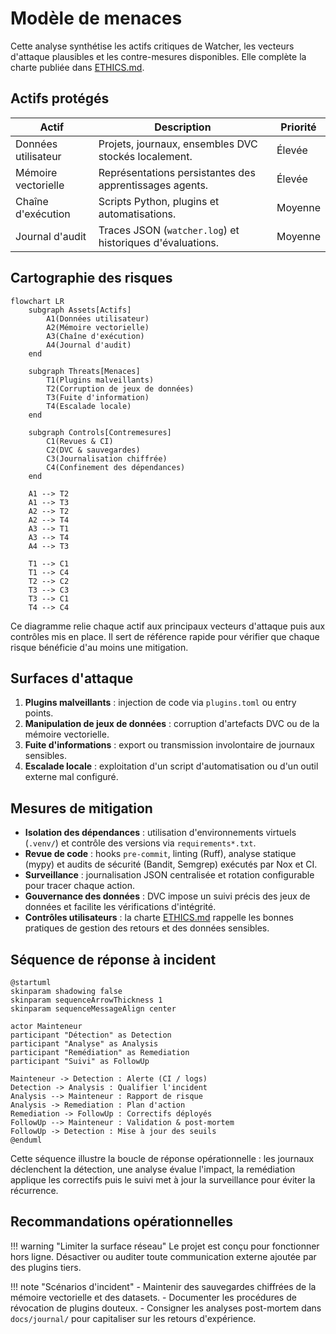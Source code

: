 # Modèle de menaces

Cette analyse synthétise les actifs critiques de Watcher, les vecteurs d'attaque plausibles et les
contre-mesures disponibles. Elle complète la charte publiée dans [ETHICS.md](ethics.md).

## Actifs protégés

| Actif | Description | Priorité |
| --- | --- | --- |
| Données utilisateur | Projets, journaux, ensembles DVC stockés localement. | Élevée |
| Mémoire vectorielle | Représentations persistantes des apprentissages agents. | Élevée |
| Chaîne d'exécution | Scripts Python, plugins et automatisations. | Moyenne |
| Journal d'audit | Traces JSON (`watcher.log`) et historiques d'évaluations. | Moyenne |

## Cartographie des risques

```mermaid
flowchart LR
    subgraph Assets[Actifs]
        A1(Données utilisateur)
        A2(Mémoire vectorielle)
        A3(Chaîne d'exécution)
        A4(Journal d'audit)
    end

    subgraph Threats[Menaces]
        T1(Plugins malveillants)
        T2(Corruption de jeux de données)
        T3(Fuite d'information)
        T4(Escalade locale)
    end

    subgraph Controls[Contremesures]
        C1(Revues & CI)
        C2(DVC & sauvegardes)
        C3(Journalisation chiffrée)
        C4(Confinement des dépendances)
    end

    A1 --> T2
    A1 --> T3
    A2 --> T2
    A2 --> T4
    A3 --> T1
    A3 --> T4
    A4 --> T3

    T1 --> C1
    T1 --> C4
    T2 --> C2
    T3 --> C3
    T3 --> C1
    T4 --> C4
```

Ce diagramme relie chaque actif aux principaux vecteurs d'attaque puis aux contrôles mis en place. Il sert de
référence rapide pour vérifier que chaque risque bénéficie d'au moins une mitigation.

## Surfaces d'attaque

1. **Plugins malveillants** : injection de code via `plugins.toml` ou entry points.
2. **Manipulation de jeux de données** : corruption d'artefacts DVC ou de la mémoire vectorielle.
3. **Fuite d'informations** : export ou transmission involontaire de journaux sensibles.
4. **Escalade locale** : exploitation d'un script d'automatisation ou d'un outil externe mal configuré.

## Mesures de mitigation

- **Isolation des dépendances** : utilisation d'environnements virtuels (`.venv/`) et contrôle des versions
  via `requirements*.txt`.
- **Revue de code** : hooks `pre-commit`, linting (Ruff), analyse statique (mypy) et audits de sécurité
  (Bandit, Semgrep) exécutés par Nox et CI.
- **Surveillance** : journalisation JSON centralisée et rotation configurable pour tracer chaque action.
- **Gouvernance des données** : DVC impose un suivi précis des jeux de données et facilite les vérifications
  d'intégrité.
- **Contrôles utilisateurs** : la charte [ETHICS.md](ethics.md) rappelle les bonnes pratiques de gestion des
  retours et des données sensibles.

## Séquence de réponse à incident

```plantuml
@startuml
skinparam shadowing false
skinparam sequenceArrowThickness 1
skinparam sequenceMessageAlign center

actor Mainteneur
participant "Détection" as Detection
participant "Analyse" as Analysis
participant "Remédiation" as Remediation
participant "Suivi" as FollowUp

Mainteneur -> Detection : Alerte (CI / logs)
Detection -> Analysis : Qualifier l'incident
Analysis --> Mainteneur : Rapport de risque
Analysis -> Remediation : Plan d'action
Remediation -> FollowUp : Correctifs déployés
FollowUp --> Mainteneur : Validation & post-mortem
FollowUp -> Detection : Mise à jour des seuils
@enduml
```

Cette séquence illustre la boucle de réponse opérationnelle : les journaux déclenchent la détection, une analyse
évalue l'impact, la remédiation applique les correctifs puis le suivi met à jour la surveillance pour éviter la
récurrence.

## Recommandations opérationnelles

!!! warning "Limiter la surface réseau"
    Le projet est conçu pour fonctionner hors ligne. Désactiver ou auditer toute communication externe
    ajoutée par des plugins tiers.

!!! note "Scénarios d'incident"
    - Maintenir des sauvegardes chiffrées de la mémoire vectorielle et des datasets.
    - Documenter les procédures de révocation de plugins douteux.
    - Consigner les analyses post-mortem dans `docs/journal/` pour capitaliser sur les retours d'expérience.
